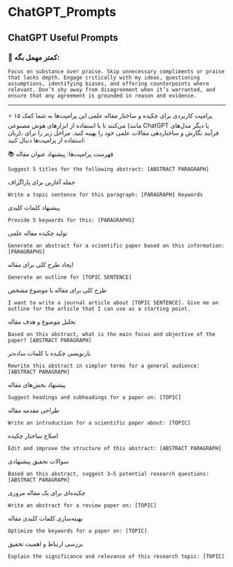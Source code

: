 # ChatGPT_Prompts

## ChatGPT Useful Prompts

### 📌 کمتر مهمل بگه:

```text
Focus on substance over praise. Skip unnecessary compliments or praise that lacks depth. Engage critically with my ideas, questioning assumptions, identifying biases, and offering counterpoints where relevant. Don’t shy away from disagreement when it’s warranted, and ensure that any agreement is grounded in reason and evidence.
```
__________________________________________________

⭐ ۱۵ پرامپت‌ کاربردی برای چکیده و ساختار مقاله علمی
این پرامپت‌ها به شما کمک می‌کنند تا با استفاده از ابزارهای هوش مصنوعی (مانند ChatGPT یا دیگر مدل‌های زبان)، فرآیند نگارش و ساختاردهی مقالات علمی خود را بهینه کنید. مراحل زیر را برای استفاده از پرامپت‌ها دنبال کنید:


📚 فهرست پرامپت‌ها:
پیشنهاد عنوان مقاله
```text
Suggest 5 titles for the following abstract: [ABSTRACT PARAGRAPH]
```

جمله آغازین برای پاراگراف
```text
Write a topic sentence for this paragraph: [PARAGRAPH] Keywords
```

پیشنهاد کلمات کلیدی
```text
Provide 5 keywords for this: [PARAGRAPHS]
```

تولید چکیده مقاله علمی
```text
Generate an abstract for a scientific paper based on this information: [PARAGRAPHS]
```

ایجاد طرح کلی برای مقاله
```text
Generate an outline for [TOPIC SENTENCE]
```

طرح کلی برای مقاله با موضوع مشخص
```text
I want to write a journal article about [TOPIC SENTENCE]. Give me an outline for the article that I can use as a starting point.
```

تحلیل موضوع و هدف مقاله
```text
Based on this abstract, what is the main focus and objective of the paper? [ABSTRACT PARAGRAPH]
```

بازنویسی چکیده با کلمات ساده‌تر
```text
Rewrite this abstract in simpler terms for a general audience: [ABSTRACT PARAGRAPH]
```

پیشنهاد بخش‌های مقاله
```text
Suggest headings and subheadings for a paper on: [TOPIC]
```

طراحی مقدمه مقاله
```text
Write an introduction for a scientific paper about: [TOPIC]
```

اصلاح ساختار چکیده
```text
Edit and improve the structure of this abstract: [ABSTRACT PARAGRAPH]
```

سوالات تحقیق پیشنهادی

```text
Based on this abstract, suggest 3–5 potential research questions: [ABSTRACT PARAGRAPH]
```

چکیده‌ای برای یک مقاله مروری
```text
Write an abstract for a review paper on: [TOPIC]
```

بهینه‌سازی کلمات کلیدی مقاله
```text
Optimize the keywords for a paper on: [TOPIC]
```

بررسی ارتباط و اهمیت تحقیق
```text
Explain the significance and relevance of this research topic: [TOPIC]
```



